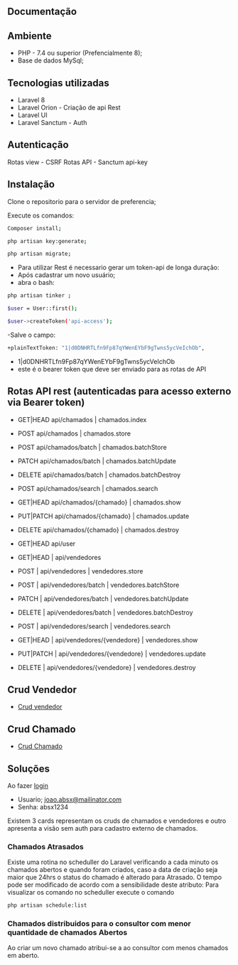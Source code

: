 ## Documentação

## Ambiente
- PHP - 7.4 ou superior (Prefencialmente 8);
- Base de dados MySql;

## Tecnologias utilizadas
- Laravel 8
- Laravel Orion - Criação de api Rest
- Laravel UI
- Laravel Sanctum - Auth


## Autenticação

Rotas view -  CSRF 
Rotas API - Sanctum api-key

## Instalação 

Clone o repositorio para o servidor de preferencia;

Execute os comandos:
```bash
Composer install;
```
```bash
php artisan key:generate;
```
```bash
php artisan migrate;
```

- Para utilizar Rest é necessario gerar um token-api de longa duração:
- Após cadastrar um novo usuário;
- abra o bash: 

```bash
php artisan tinker ;
```
```bash
$user = User::first();
```
```bash
$user->createToken('api-access');
```
-Salve o campo:

```bash
+plainTextToken: "1|d0DNHRTLfn9Fp87qYWenEYbF9gTwns5ycVeIchOb",
```
- 1|d0DNHRTLfn9Fp87qYWenEYbF9gTwns5ycVeIchOb 
- este é o bearer token que deve ser enviado para as rotas de API

## Rotas API rest (autenticadas para acesso externo via Bearer token)

- GET|HEAD  api/chamados        | chamados.index
-  POST     api/chamados        | chamados.store
-  POST     api/chamados/batch  | chamados.batchStore 
-  PATCH    api/chamados/batch  | chamados.batchUpdate
-  DELETE   api/chamados/batch  | chamados.batchDestroy 
-  POST     api/chamados/search | chamados.search

- GET|HEAD  api/chamados/{chamado}     | chamados.show
- PUT|PATCH api/chamados/{chamado}     | chamados.update 
- DELETE    api/chamados/{chamado}     | chamados.destroy 

- GET|HEAD  api/user                   

- GET|HEAD  | api/vendedores 
- POST      | api/vendedores             | vendedores.store 
- POST      | api/vendedores/batch       | vendedores.batchStore
- PATCH     | api/vendedores/batch       | vendedores.batchUpdate
- DELETE    | api/vendedores/batch       | vendedores.batchDestroy
- POST      | api/vendedores/search      | vendedores.search          

- GET|HEAD  | api/vendedores/{vendedore} | vendedores.show 
- PUT|PATCH | api/vendedores/{vendedore} | vendedores.update
- DELETE    | api/vendedores/{vendedore} | vendedores.destroy 

## Crud Vendedor

- [Crud vendedor](http://ramonmerces.xyz/cadastro-vendedor)

## Crud Chamado

- [Crud Chamado](http://ramonmerces.xyz/crud-chamado)

## Soluções

Ao fazer [login](http://ramonmerces.xyz/login) 
- Usuario; joao.absx@mailinator.com
- Senha: absx1234

Existem 3 cards representam os cruds de chamados e vendedores e outro apresenta a visão sem auth para cadastro externo de chamados.

### Chamados Atrasados

Existe uma rotina no scheduller do Laravel verificando a cada minuto os chamados abertos e quando foram criados, caso a data de criação seja maior que 24hrs o status do chamado é alterado para Atrasado.
O tempo pode ser modificado de acordo com a sensibilidade deste atributo:
Para visualizar os comando no scheduller execute o comando

```bash
php artisan schedule:list
```

### Chamados distribuidos para o consultor com menor quantidade de chamados Abertos

Ao criar um novo chamado atribui-se a ao consultor com menos chamados em aberto.